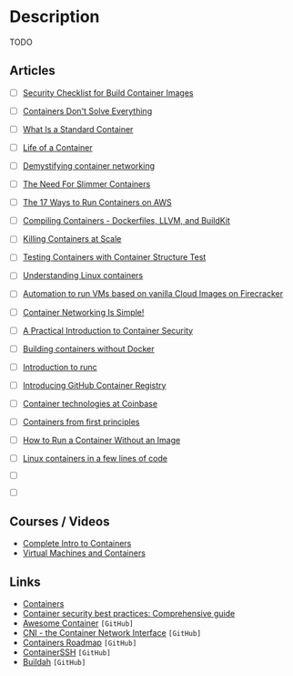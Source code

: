 # Description

TODO


## Articles

- [ ] [Security Checklist for Build Container Images](https://krol3.github.io/container-security-checklist/)
- [ ] [Containers Don't Solve Everything](https://blog.deref.io/containers-dont-solve-everything/)
- [ ] [What Is a Standard Container](https://iximiuz.com/en/posts/oci-containers/)
- [ ] [Life of a Container](https://indradhanush.github.io/blog/life-of-a-container/)
- [ ] [Demystifying container networking](https://blog.mbrt.dev/posts/container-network/)
- [ ] [The Need For Slimmer Containers](https://iximiuz.com/en/posts/thick-container-vulnerabilities/)
- [ ] [The 17 Ways to Run Containers on AWS](https://www.lastweekinaws.com/blog/the-17-ways-to-run-containers-on-aws/)
- [ ] [Compiling Containers - Dockerfiles, LLVM, and BuildKit](https://earthly.dev/blog/compiling-containers-dockerfiles-llvm-and-buildkit/)
- [ ] [Killing Containers at Scale](https://blog.replit.com/killing-containers-at-scale)
- [ ] [Testing Containers with Container Structure Test](https://reese.dev/testing-containers-with-container-structure-test/)
- [ ] [Understanding Linux containers](https://www.redhat.com/en/topics/containers)
- [ ] [Automation to run VMs based on vanilla Cloud Images on Firecracker](https://www.ongres.com/blog/automation-to-run-vms-based-on-vanilla-cloud-images-on-firecracker/)
- [ ] [Container Networking Is Simple!](https://iximiuz.com/en/posts/container-networking-is-simple/)
- [ ] [A Practical Introduction to Container Security](https://cloudberry.engineering/article/practical-introduction-container-security/)
- [ ] [Building containers without Docker](https://blog.alexellis.io/building-containers-without-docker/)
- [ ] [Introduction to runc](https://danishpraka.sh/2020/07/24/introduction-to-runc.html)
- [ ] [Introducing GitHub Container Registry](https://github.blog/2020-09-01-introducing-github-container-registry/)
- [ ] [Container technologies at Coinbase](https://blog.coinbase.com/container-technologies-at-coinbase-d4ae118dcb6c)
- [ ] [Containers from first principles](https://fzakaria.com/2020/05/31/containers-from-first-principles.html)
- [ ] [How to Run a Container Without an Image](https://iximiuz.com/en/posts/you-dont-need-an-image-to-run-a-container/)
- [ ] [Linux containers in a few lines of code](https://zserge.com/posts/containers/)
- [ ] []()
- [ ] []()


## Courses / Videos

- [Complete Intro to Containers](https://frontendmasters.com/courses/complete-intro-containers/)
- [Virtual Machines and Containers](https://missing.csail.mit.edu/2019/virtual-machines/)


## Links

- [Containers](https://bitnami.com/stacks/containers)
- [Container security best practices: Comprehensive guide](https://sysdig.com/blog/container-security-best-practices/)
- [Awesome Container](https://github.com/tcnksm/awesome-container) `[GitHub]`
- [CNI - the Container Network Interface](https://github.com/containernetworking/cni) `[GitHub]`
- [Containers Roadmap](https://github.com/aws/containers-roadmap) `[GitHub]`
- [ContainerSSH](https://github.com/ContainerSSH/ContainerSSH) `[GitHub]`
- [Buildah](https://github.com/containers/buildah) `[GitHub]`
